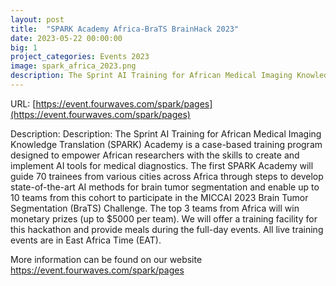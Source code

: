```yaml
---
layout: post
title:  "SPARK Academy Africa-BraTS BrainHack 2023"
date: 2023-05-22 00:00:00
big: 1
project_categories: Events 2023
image: spark_africa_2023.png
description: The Sprint AI Training for African Medical Imaging Knowledge Translation (SPARK) Academy
---
```


URL: [https://event.fourwaves.com/spark/pages](https://event.fourwaves.com/spark/pages)

Description: 
Description: The Sprint AI Training for African Medical Imaging
Knowledge Translation (SPARK) Academy is a case-based training program
designed to empower African researchers with the skills to create and
implement AI tools for medical diagnostics. The first SPARK Academy will
guide 70 trainees from various cities across Africa through steps to
develop state-of-the-art AI methods for brain tumor segmentation and
enable up to 10 teams from this cohort to participate in the MICCAI 2023
Brain Tumor Segmentation (BraTS) Challenge. The top 3 teams from Africa
will win monetary prizes (up to $5000 per team).
We will offer a training facility for this hackathon and provide meals
during the full-day events. All live training events are in East Africa
Time (EAT). 

 
More information can be found on our website
https://event.fourwaves.com/spark/pages 
